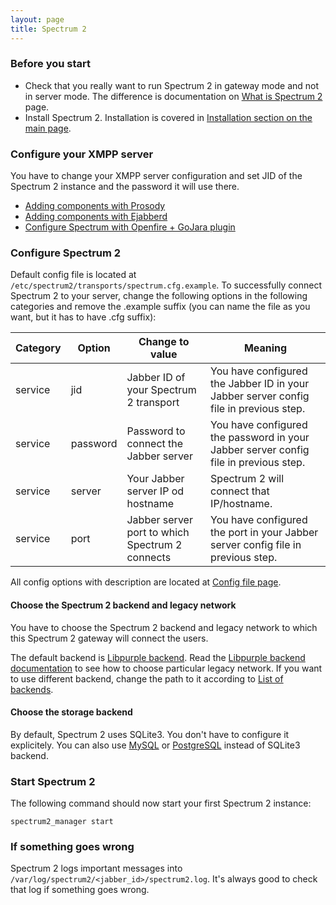 ```yaml
---
layout: page
title: Spectrum 2
---
```


### Before you start

* Check that you really want to run Spectrum 2 in gateway mode and not in server mode. The difference is documentation on [What is Spectrum 2](http://spectrum.im/documentation/about.html) page.
* Install Spectrum 2.  Installation is covered in [Installation section on the main page](http://spectrum.im/documentation/).

### Configure your XMPP server

You have to change your XMPP server configuration and set JID of the Spectrum 2 instance and the password it will use there.

* [Adding components with Prosody](http://prosody.im/doc/components)
* [Adding components with Ejabberd](http://www.ejabberd.im/node/5134)
* [Configure Spectrum with Openfire + GoJara plugin](http://community.igniterealtime.org/docs/DOC-2601)

### Configure Spectrum 2

Default config file is located at `/etc/spectrum2/transports/spectrum.cfg.example`. To successfully connect Spectrum 2 to your server, change the following options in the following categories and remove the .example suffix (you can name the file as you want, but it has to have .cfg suffix):

Category|Option|Change to value|Meaning
--------|------|---------------|--------
service|jid|Jabber ID of your Spectrum 2 transport|You have configured the Jabber ID in your Jabber server config file in previous step.
service|password|Password to connect the Jabber server|You have configured the password in your Jabber server config file in previous step.
service|server|Your Jabber server IP od hostname|Spectrum 2 will connect that IP/hostname.
service|port|Jabber server port to which Spectrum 2 connects|You have configured the port in your Jabber server config file in previous step.

All config options with description are located at [Config file page](http://spectrum.im/documentation/configuration/config_file.html).

#### Choose the Spectrum 2 backend and legacy network

You have to choose the Spectrum 2 backend and legacy network to which this Spectrum 2 gateway will connect the users.

The default backend is [Libpurple backend](http://spectrum.im/documentation/backends/libpurple.html). Read the [Libpurple backend documentation](http://hanzz.github.com/libtransport/documentation/backends/libpurple.html) to see how to choose particular legacy network. If you want to use different backend, change the path to it according to [List of backends](http://hanzz.github.com/libtransport/documentation/backends/backends.html).

#### Choose the storage backend

By default, Spectrum 2 uses SQLite3. You don't have to configure it explicitely.
You can also use [MySQL](http://spectrum.im/documentation/configuration/mysql.html) or [PostgreSQL](http://hanzz.github.com/libtransport/documentation/configuration/postgresql.html) instead of SQLite3 backend.

### Start Spectrum 2

The following command should now start your first Spectrum 2 instance:

	spectrum2_manager start


### If something goes wrong

Spectrum 2 logs important messages into `/var/log/spectrum2/<jabber_id>/spectrum2.log`. It's always good to check that log if something goes wrong.
